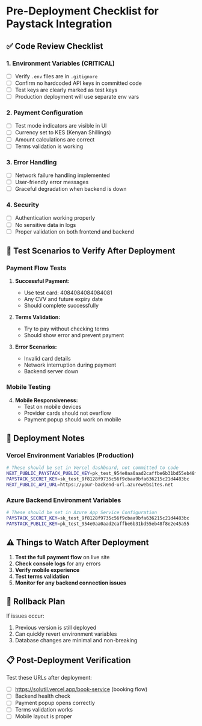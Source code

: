 # Pre-Deployment Checklist for Paystack Integration

## ✅ Code Review Checklist

### 1. Environment Variables (CRITICAL)
- [ ] Verify `.env` files are in `.gitignore`
- [ ] Confirm no hardcoded API keys in committed code
- [ ] Test keys are clearly marked as test keys
- [ ] Production deployment will use separate env vars

### 2. Payment Configuration
- [ ] Test mode indicators are visible in UI
- [ ] Currency set to KES (Kenyan Shillings)
- [ ] Amount calculations are correct
- [ ] Terms validation is working

### 3. Error Handling
- [ ] Network failure handling implemented
- [ ] User-friendly error messages
- [ ] Graceful degradation when backend is down

### 4. Security
- [ ] Authentication working properly
- [ ] No sensitive data in logs
- [ ] Proper validation on both frontend and backend

## 🧪 Test Scenarios to Verify After Deployment

### Payment Flow Tests
1. **Successful Payment:**
   - Use test card: 4084084084084081
   - Any CVV and future expiry date
   - Should complete successfully

2. **Terms Validation:**
   - Try to pay without checking terms
   - Should show error and prevent payment

3. **Error Scenarios:**
   - Invalid card details
   - Network interruption during payment
   - Backend server down

### Mobile Testing
4. **Mobile Responsiveness:**
   - Test on mobile devices
   - Provider cards should not overflow
   - Payment popup should work on mobile

## 🚀 Deployment Notes

### Vercel Environment Variables (Production)
```bash
# These should be set in Vercel dashboard, not committed to code
NEXT_PUBLIC_PAYSTACK_PUBLIC_KEY=pk_test_954e0aa0aad2caffbe6b31bd55eb48f8e2e45a55
PAYSTACK_SECRET_KEY=sk_test_9f8128f9735c56f9cbaa9bfa636215c21d4483bc
NEXT_PUBLIC_API_URL=https://your-backend-url.azurewebsites.net
```

### Azure Backend Environment Variables
```bash
# These should be set in Azure App Service Configuration
PAYSTACK_SECRET_KEY=sk_test_9f8128f9735c56f9cbaa9bfa636215c21d4483bc
PAYSTACK_PUBLIC_KEY=pk_test_954e0aa0aad2caffbe6b31bd55eb48f8e2e45a55
```

## ⚠️ Things to Watch After Deployment

1. **Test the full payment flow** on live site
2. **Check console logs** for any errors
3. **Verify mobile experience** 
4. **Test terms validation**
5. **Monitor for any backend connection issues**

## 🔄 Rollback Plan

If issues occur:
1. Previous version is still deployed
2. Can quickly revert environment variables
3. Database changes are minimal and non-breaking

## 📋 Post-Deployment Verification

Test these URLs after deployment:
- [ ] https://solutil.vercel.app/book-service (booking flow)
- [ ] Backend health check
- [ ] Payment popup opens correctly
- [ ] Terms validation works
- [ ] Mobile layout is proper